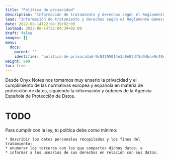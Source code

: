 ```yaml
---
title: "Política de privacidad"
description: "Información de tratamiento y derechos según el Reglamento General de Protección de Datos (RGPD)"
lead: "Información de tratamiento y derechos según el Reglamento General de Protección de Datos (RGPD)"
date: 2022-08-14T22:04:39+02:00
lastmod: 2022-08-14T22:04:39+02:00
draft: false
images: []
menu:
  docs:
    parent: ""
    identifier: "politica-de-privacidad-9c04195014e3a0e82df5a94bce9c48e1"
weight: 999
toc: true
---
```


Desde Onyx Notes nos tomamos muy enserio la privacidad y el cumplimiento de las normativas europea y española en materia de protección de datos, siguiendo la información y órdenes de la Agencia Española de Protección de Datos.

# TODO

Para cumplir con la ley, tu política debe como mínimo:

    * describir los datos personales recopilados y los fines del tratamiento;
    * enumerar los terceros con los que compartes dichos datos; e
    * informar a los usuarios de sus derechos en relación con sus datos.